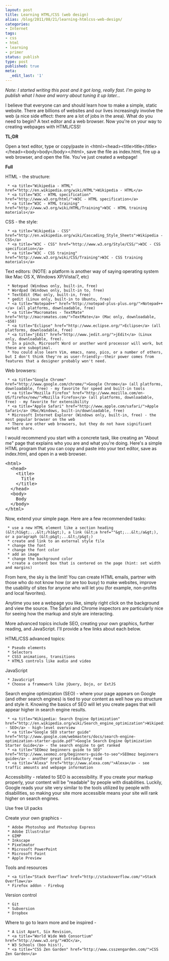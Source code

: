 ```yaml
---
layout: post
title: Learning HTML/CSS (web design)
alias: /blog/2011/08/21/learning-htmlcss-web-design/
categories:
- Internet
tags:
- css
- html
- learning
- primer
status: publish
type: post
published: true
meta:
  _edit_last: '1'
---
```

<em>Note: I started writing this post and it got long, really fast. I'm going to publish what I have and worry about tuning it up later...</em>

I believe that everyone can and should learn how to make a simple, static website. There are billions of websites and our lives increasingly involve the web (a nice side effect: there are a lot of jobs in the area). What do you need to begin? A text editor and a web browser. Now you're on your way to creating webpages with HTML/CSS!

<strong>TL;DR</strong>

Open a text editor, type or copy/paste in &lt;html&gt;&lt;head&gt;&lt;title&gt;title&lt;/title&gt;&lt;/head&gt;&lt;body&gt;body&lt;/body&gt;&lt;/html&gt;, save the file as index.html, fire up a web browser, and open the file. You've just created a webpage!

<strong>Full</strong>

HTML - the structure:

	 * <a title="Wikipedia - HTML" href="http://en.wikipedia.org/wiki/HTML">Wikipedia - HTML</a>
	 * <a title="W3C - HTML specification" href="http://www.w3.org/html/">W3C - HTML specification</a>
	 * <a title="W3C - HTML training" href="http://www.w3.org/wiki/HTML/Training">W3C - HTML training materials</a>

CSS - the style:

	 * <a title="Wikipedia - CSS" href="http://en.wikipedia.org/wiki/Cascading_Style_Sheets">Wikipedia - CSS</a>
	 * <a title="W3C - CSS" href="http://www.w3.org/Style/CSS/">W3C - CSS specification</a>
	 * <a title="W3C - CSS training" href="http://www.w3.org/wiki/CSS/Training">W3C - CSS training materials</a>

Text editors: (NOTE: a platform is another way of saying operating system like Mac OS X, Windows XP/Vista/7, etc)

	 * Notepad (Windows only, built-in, free)
	 * Wordpad (Windows only, built-in to, free)
	 * TextEdit (Mac only, built-in, free)
	 * gedit (Linux only, built-in to Ubuntu, free)
	 * <a title="Notepad++" href="http://notepad-plus-plus.org/">Notepad++</a> (all platforms, downloadable, free)
	 * <a title="Macromates - TextMate" href="http://macromates.com/">TextMate</a> (Mac only, downloadable, ~$58)
	 * <a title="Eclipse" href="http://www.eclipse.org/">Eclipse</a> (all platforms, downloadable, free)
	 * <a title="jEdit" href="http://www.jedit.org/">jEdit</a> (Linux only, downloadable, free).
	 * In a pinch, Microsoft Word or another word processor will work, but these are suboptimal.
	 * You could also learn Vim, emacs, nano, pico, or a number of others, but I don't think they're as user-friendly--their power comes from features that a designer probably won't need.

Web browsers:

	 * <a title="Google Chrome" href="http://www.google.com/chrome/">Google Chrome</a> (all platforms, downloadable, free) - my favorite for speed and built-in tools
	 * <a title="Mozilla Firefox" href="http://www.mozilla.com/en-US/firefox/new/">Mozilla Firefox</a> (all platforms, downloadable, free) - my favorite for extensibility
	 * <a title="Apple Safari" href="http://www.apple.com/safari/">Apple Safari</a> (Mac/Windows, built-in/downloadable, free)
	 * Microsoft Internet Explorer (Windows only, built-in, free) - the most popular browser on the web
	 * There are other web browsers, but they do not have significant market share.

I would recommend you start with a concrete task, like creating an "About me" page that explains who you are and what you're doing. Here's a simple HTML program that you can copy and paste into your text editor, save as index.html, and open in a web browser.
<pre>&lt;html&gt;
  &lt;head&gt;
    &lt;title&gt;
      Title
    &lt;/title&gt;
  &lt;/head&gt;
  &lt;body&gt;
    Body
  &lt;/body&gt;
&lt;/html&gt;</pre>
Now, extend your simple page. Here are a few recommended tasks:

	 * use a new HTML element like a section heading (&lt;h1&gt;...&lt;/h1&gt;), a link (&lt;a href=""&gt;...&lt;/a&gt;), or a paragraph (&lt;p&gt;...&lt;/p&gt;)
	 * create and link to an external style file
	 * change the font
	 * change the font color
	 * add an image
	 * change the background color
	 * create a content box that is centered on the page (hint: set width and margins)

From here, the sky is the limit! You can create HTML emails, partner with those who do not know how (or are too busy) to make websites, improve the usability of sites for anyone who will let you (for example, non-profits and local favorites).

Anytime you see a webpage you like, simply right click on the background and view the source. The Safari and Chrome inspectors are particularly nice for seeing how the markup and style are interacting.

More advanced topics include SEO, creating your own graphics, further reading, and JavaScript. I'll provide a few links about each below.

HTML/CSS advanced topics:

	 * Pseudo elements
	 * Selectors
	 * CSS3 animations, transitions
	 * HTML5 controls like audio and video

JavaScript

	 * JavaScript
	 * Choose a framework like jQuery, Dojo, or ExtJS

Search engine optimization (SEO) - where your page appears on Google (and other search engines) is tied to your content as well how you structure and style it. Knowing the basics of SEO will let you create pages that will appear higher in search engine results.

	 * <a title="Wikipedia: Search Engine Optimization" href="http://en.wikipedia.org/wiki/Search_engine_optimization">Wikipedia - SEO</a> - high-level overview
	 * <a title="Google SEO starter guide" href="http://www.google.com/webmasters/docs/search-engine-optimization-starter-guide.pdf">Google Search Engine Optimization Starter Guide</a> - the search engine to get ranked
	 * <a title="SEOmoz beginners guide to SEO" href="http://www.seomoz.org/beginners-guide-to-seo">SEOmoz beginners guide</a> - another great introductory read
	 * <a title="Alexa" href="http://www.alexa.com/">Alexa</a> - see traffic amounts and webpage information

Accessibility - related to SEO is accessibility. If you create your markup properly, your content will be "readable" by people with disabilities. Luckily, Google reads your site very similar to the tools utilized by people with disabilities, so making your site more accessible means your site will rank higher on search engines.

Use free UI packs

Create your own graphics -

	 * Adobe Photoshop and Photoshop Express
	 * Adobe Illustrator
	 * GIMP
	 * Inkscape
	 * Pixelmator
	 * Microsoft PowerPoint
	 * Microsoft Paint
	 * Apple Preview

Tools and resources

	 * <a title="Stack Overflow" href="http://stackoverflow.com/">Stack Overflow</a>
	 * Firefox addon - Firebug

Version control

	 * Git
	 * Subversion
	 * Dropbox

Where to go to learn more and be inspired -

	 * A List Apart, Six Revision,
	 * <a title="World Wide Web Consortium" href="http://www.w3.org/">W3C</a>,
	 * W3 Schools (boo hiss!),
	 * <a title="CSS Zen Garden" href="http://www.csszengarden.com/">CSS Zen Garden</a>

